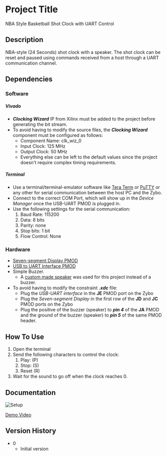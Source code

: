 # Project Title

NBA Style Basketball Shot Clock with UART Control 

## Description

NBA-style (24 Seconds) shot clock with a speaker. The shot clock can be reset and paused using commands received from a host through a UART communication channel.


## Dependencies

### Software

##### Vivado

* ***Clocking Wizard*** IP from Xilinx must be added to the project before generating the bit stream.
* To avoid having to modify the source files, the ***Clocking Wizard*** component must be configured as follows:
	* Component Name: clk_wiz_0
	* Input Clock: 125 MHz
	* Output Clock: 50 MHz
	* Everything else can be left to the default values since the project doesn't require complex timing requirements.


##### Terminal

* Use a terminal/terminal-emulator software like [Tera Term](https://ttssh2.osdn.jp/index.html.en) or [PuTTY](https://www.putty.org/) or any other for serial communication between the host PC and the Zybo.
* Connect to the correct COM Port, which will show up in the *Device Manager* once the USB-UART PMOD is plugged in.
* Use the following settings for the serial communication:
	1. Baud Rate: 115200
	2. Data: 8 bits
	3. Parity: none
	4. Stop bits: 1 bit
	5. Flow Control: None


### Hardware

* [Seven-segment Display PMOD](https://digilent.com/shop/pmod-ssd-seven-segment-display/)
* [USB to UART Interface PMOD](https://digilent.com/shop/pmod-usbuart-usb-to-uart-interface/)
* Simple Buzzer.
	* A [custom made speaker](https://github.com/AbdullahHendy/Speaker-PCB) was used for this project instead of a buzzer.
* To avoid having to modify the constraint ***.xdc*** file:
	* Plug the *USB-UART interface* in the **JE** PMOD port on the Zybo
	* Plug the *Seven-segment Display* in the first row of the **JD** and **JC** PMOD ports on the Zybo
	* Plug the positive of the buzzer (speaker) to ***pin 4*** of the **JA** PMOD and the ground of the buzzer (speaker) to ***pin 5*** of the same PMOD header.

## How To Use

1. Open the terminal
2. Send the following characters to control the clock:
	1. Play: (P)
	2. Stop: (S)
	3. Reset (R)
3. Wait for the sound to go off when the clock reaches 0.


## Documentation

![Setup]()

[Demo Video](https://www.youtube.com/watch?v=Xvc3fC9iti8)



## Version History

* 0
    * Initial version
